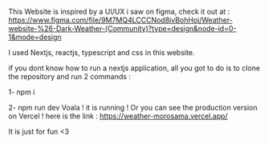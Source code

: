 This Website is inspired by a UI/UX i saw on figma, check it out at :
https://www.figma.com/file/9M7MQ4LCCCNod8ivBohHoi/Weather-website-%26-Dark-Weather-(Community)?type=design&node-id=0-1&mode=design

I used Nextjs, reactjs, typescript and css in this website.

if you dont know how to run a nextjs application, all you got to do is to clone the repository and run 2 commands :

1- npm i

2- npm run dev 
Voala ! it is running !
Or you can see the production version on Vercel !
here is the link : https://weather-morosama.vercel.app/

It is just for fun <3
